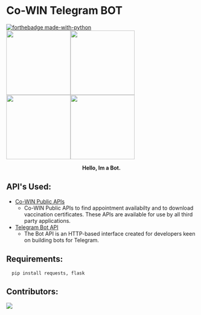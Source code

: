 # Co-WIN Telegram BOT
[![forthebadge made-with-python](http://ForTheBadge.com/images/badges/made-with-python.svg)](https://www.python.org/)<br/>
<img src="https://media.giphy.com/media/HdjEnj3U6b6hGzcRsW/giphy.gif" width="" height="170px"/><img src="https://media.giphy.com/media/HdjEnj3U6b6hGzcRsW/giphy.gif" width="" height="170px"/><img src="https://media.giphy.com/media/HdjEnj3U6b6hGzcRsW/giphy.gif" width="" height="170px"/><img src="https://media.giphy.com/media/HdjEnj3U6b6hGzcRsW/giphy.gif" width="" height="170px"/>
<p style="text-align:center;"><b>Hello, Im a Bot.</b></p>

## API's Used:
* [Co-WIN Public APIs](https://apisetu.gov.in/public/api/cowin)
   - Co-WIN Public APIs to find appointment availabilty and to download vaccination certificates. These APIs are available for use by all third party applications.
* [Telegram Bot API](https://core.telegram.org/bots/api/)
   - The Bot API is an HTTP-based interface created for developers keen on building bots for Telegram.

## Requirements:
```
  pip install requests, flask
```

## Contributors:
<a href="https://github.com/vamshipv/teleBot-Vaccine/graphs/contributors">
  <img src="https://contrib.rocks/image?repo=vamshipv/teleBot-Vaccine" />
</a>
